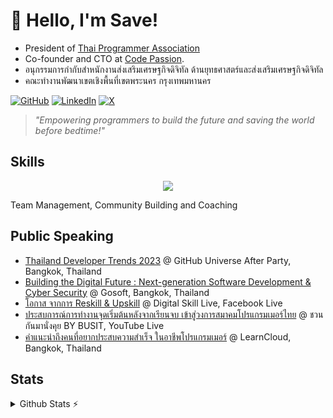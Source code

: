 # 👋 Hello, I'm Save!  
- President of [Thai Programmer Association](https://thaiprogrammer.org) 
- Co-founder and CTO at [Code Passion](https://codepassion.co).
- อนุกรรมการกำกับสำหนักงานส่งเสริมเศรษฐกิจดิจิทัล ด้านยุทธศาสตร์และส่งเสริมเศรษฐกิจดิจิทัล
- คณะทำงานพัฒนาเขตเชิงพื้นที่เขตพระนคร กรุงเทพมหานคร

[![GitHub](https://img.shields.io/badge/GitHub-%40savepong-239a3b.svg)](https://github.com/savepong)
[![LinkedIn](https://img.shields.io/badge/Linked-in-0c66c3.svg)](https://www.linkedin.com/in/savepong/)
[![X](https://img.shields.io/badge/X-%40savepong-222222.svg)](https://x.com/savepong)

> *"Empowering programmers to build the future and saving the world before bedtime!"*  

## Skills  
<p align=center>
  <a href="https://skillicons.dev">
    <img src="https://skillicons.dev/icons?i=github,gitlab,stackoverflow,typescript,nodejs,react,nextjs,vue,nuxtjs,svelte,astro,gatsby,angular,lit,bun,laravel,tailwind,postgresql,firebase,docker,cloudflare,aws,gcp,jenkins,supabase,vercel,vite,grafana,apple,notion" />
  </a>
</p>
Team Management, Community Building and Coaching

## Public Speaking

* [Thailand Developer Trends 2023](https://www.youtube.com/watch?v=8z7vxFGR8JM) @ GitHub Universe After Party, Bangkok, Thailand
* [Building the Digital Future : Next-generation Software Development & Cyber Security](https://www.facebook.com/gosoftCPALL/videos/2378425449159099/) @ Gosoft, Bangkok, Thailand
* [โอกาส จากการ Reskill & Upskill](https://www.facebook.com/ThaiProgrammerSociety/videos/1512297882918033) @ Digital Skill Live, Facebook Live
* [ประสบการณ์การทำงานจุดเริ่มต้นหลังจากเรียนจบ เข้าสู่วงการสมาคมโปรแกรมเมอร์ไทย](https://www.youtube.com/watch?v=ThccXGKhqXE) @ ชวนกันมานั่งคุย BY BUSIT, YouTube Live
* [คำแนะนำถึงคนที่อยากประสบความสำเร็จ ในอาชีพโปรแกรมเมอร์](https://www.facebook.com/watch/?v=8763738560390441) @ LearnCloud, Bangkok, Thailand


## Stats
<details>
  <summary>Github Stats ⚡</summary>
  <a href="#">![Github stats](https://github-readme-stats.vercel.app/api?username=savepong&theme=blueberry&count_private=true&hide_border=true&line_height=20)</a>
  <a href="#">![Top Langs](https://github-readme-stats.vercel.app/api/top-langs/?username=savepong&layout=compact&theme=blueberry&count_private=true&hide_border=true)</a>

[![](https://komarev.com/ghpvc/?username=savepong&color=blue&label=Profile%20Views)](https://github.com/savepong)
[![](https://img.shields.io/github/followers/savepong?label=GitHub%20Followers)](https://github.com/savepong)

<!--START_SECTION:waka-->
![Code Time](http://img.shields.io/badge/Code%20Time-1%2C749%20hrs%2044%20mins-blue)

![Lines of code](https://img.shields.io/badge/From%20Hello%20World%20I%27ve%20Written-67.0%20million%20lines%20of%20code-blue)

**🐱 My GitHub Data** 

> 📦 1.5 MB Used in GitHub's Storage 
 > 
> 🏆 218 Contributions in the Year 2025
 > 
> 💼 Opted to Hire
 > 
> 📜 243 Public Repositories 
 > 
> 🔑 76 Private Repositories 
 > 
**I'm a Night 🦉** 

```text
🌞 Morning                4703 commits        ███░░░░░░░░░░░░░░░░░░░░░░   12.73 % 
🌆 Daytime                9785 commits        ███████░░░░░░░░░░░░░░░░░░   26.49 % 
🌃 Evening                17861 commits       ████████████░░░░░░░░░░░░░   48.36 % 
🌙 Night                  4584 commits        ███░░░░░░░░░░░░░░░░░░░░░░   12.41 % 
```


📊 **This Week I Spent My Time On** 

```text
💬 Programming Languages: 
TypeScript               5 hrs 36 mins       ████████████████████░░░░░   79.98 % 
JSON                     36 mins             ██░░░░░░░░░░░░░░░░░░░░░░░   08.62 % 
JavaScript               24 mins             █░░░░░░░░░░░░░░░░░░░░░░░░   05.77 % 
Bash                     14 mins             █░░░░░░░░░░░░░░░░░░░░░░░░   03.38 % 
Other                    4 mins              ░░░░░░░░░░░░░░░░░░░░░░░░░   01.12 % 
```

**I Mostly Code in TypeScript** 

```text
TypeScript               54 repos            ██████░░░░░░░░░░░░░░░░░░░   25.23 % 
JavaScript               54 repos            ██████░░░░░░░░░░░░░░░░░░░   25.23 % 
CSS                      21 repos            ██░░░░░░░░░░░░░░░░░░░░░░░   09.81 % 
Vue                      13 repos            ██░░░░░░░░░░░░░░░░░░░░░░░   06.07 % 
Dart                     5 repos             █░░░░░░░░░░░░░░░░░░░░░░░░   02.34 % 
```




 Last Updated on 02/03/2025 17:18:25 UTC
<!--END_SECTION:waka-->
</details>

<!--
## Sponsor Me
<a href='https://ko-fi.com/savepong' target='_blank'><img height='35' style='border:0px;height:46px;' src='https://az743702.vo.msecnd.net/cdn/kofi3.png?v=0' border='0' alt='Buy Me a Coffee at ko-fi.com' /></a> 
-->
